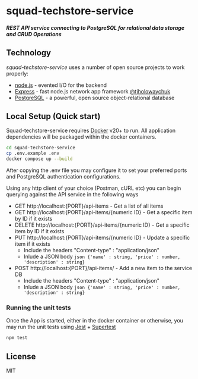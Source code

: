 # squad-techstore-service
#### _REST API service connecting to PostgreSQL for relational data storage and CRUD Operations_

## Technology

*squad-techstore-service* uses a number of open source projects to work properly:

- [node.js] - evented I/O for the backend
- [Express] - fast node.js network app framework [@tjholowaychuk]
- [PostgreSQL] - a powerful, open source object-relational database

## Local Setup (Quick start)

Squad-techstore-service requires [Docker](https://www.docker.com/) v20+ to run. All application dependencies will be packaged within the docker containers.

```sh
cd squad-techstore-service
cp .env.example .env
docker compose up --build
```

After copying the .env file you may configure it to set your preferred ports and PostgreSQL authentication configurations.

Using any http client of your choice (Postman, cURL etc) you can begin querying against the API service in the following ways
- GET http://localhost:{PORT}/api-items - Get a list of all items
- GET http://localhost:{PORT}/api-items/{numeric ID} - Get a specific item by ID if it exists
- DELETE http://localhost:{PORT}/api-items/{numeric ID} - Get a specific item by ID if it exists
- PUT http://localhost:{PORT}/api-items/{numeric ID} - Update a specific item if it exists
   - Include the headers "Content-type" : "application/json"
   - Inlude a JSON body ```json {'name' : string, 'price' : number, 'description' : string}```
- POST http://localhost:{PORT}/api-items/ - Add a new item to the service DB
   - Include the headers "Content-type" : "application/json"
   - Inlude a JSON body ```json {'name' : string, 'price' : number, 'description' : string}```

### Running the unit tests

Once the App is started, either in the docker container or otherwise, you may run the unit tests using [Jest](https://jestjs.io/) + [Supertest](https://www.npmjs.com/package/supertest)

```sh
npm test
```

## License

MIT


[//]: # (These are reference links used in the body of this note and get stripped out when the markdown processor does its job. There is no need to format nicely because it shouldn't be seen. Thanks SO - http://stackoverflow.com/questions/4823468/store-comments-in-markdown-syntax)

   [dill]: <https://github.com/joemccann/dillinger>
   [git-repo-url]: <https://github.com/joemccann/dillinger.git>
   [john gruber]: <http://daringfireball.net>
   [node.js]: <http://nodejs.org>
   [@tjholowaychuk]: <http://twitter.com/tjholowaychuk>
   [express]: <http://expressjs.com>
   [PostgreSQL]: <https://www.postgresql.org/>
